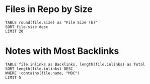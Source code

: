 # Files in Repo by Size

```dataview  
TABLE round(file.size) as "File Size (b)"
SORT file.size desc
LIMIT 20
```

# Notes with Most Backlinks

```dataview
TABLE file.inlinks as Backlinks, length(file.inlinks) as Total
SORT length(file.inlinks) DESC
WHERE !contains(file.name, "MOC")
LIMIT 5
```
